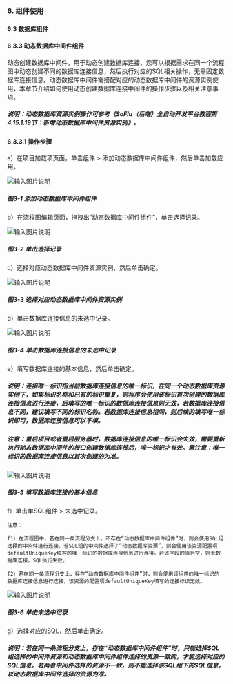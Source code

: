 ### 6. 组件使用

#### 6.3 数据库组件

#### 6.3.3 动态数据库中间件组件

动态创建数据库中间件，用于动态创建数据库连接，您可以根据需求在同一个流程图中动态创建不同的数据库连接信息，然后执行对应的SQL相关操作，无需固定数据库连接信息。动态数据库中间件需搭配对应的动态数据库中间件的资源实例使用，本章节介绍如何使用动态创建数据库连接中间件的操作步骤以及相关注意事项。

##### 说明：动态数据库资源实例操作可参考《SoFlu（后端）全自动开发平台教程第4.15.1.19节：新增动态数据库中间件资源实例》。

#### 6.3.3.1 操作步骤

a）在项目加载项页面，单击组件 > 添加动态数据库中间件组件，然后单击加载应用。

![输入图片说明](../../../../images/SoFlu%EF%BC%88%E5%90%8E%E7%AB%AF%EF%BC%89%E5%BC%80%E5%8F%91%E5%B9%B3%E5%8F%B0/1.%20%E6%9C%80%E6%96%B0%E7%89%88%E6%9C%AC%20-%20%E6%9B%B4%E6%96%B0%E6%97%A5%E6%9C%9F%20-%202022.10.08/6.%20%E7%BB%84%E4%BB%B6%E4%BD%BF%E7%94%A8/3.%20%E6%95%B0%E6%8D%AE%E5%BA%93%E7%BB%84%E4%BB%B6/3-1.png)

##### 图3-1 添加动态数据库中间件组件

b）在流程图编辑页面，拖拽出“动态数据库中间件组件”，单击选择记录。

![输入图片说明](../../../../images/SoFlu%EF%BC%88%E5%90%8E%E7%AB%AF%EF%BC%89%E5%BC%80%E5%8F%91%E5%B9%B3%E5%8F%B0/1.%20%E6%9C%80%E6%96%B0%E7%89%88%E6%9C%AC%20-%20%E6%9B%B4%E6%96%B0%E6%97%A5%E6%9C%9F%20-%202022.10.08/6.%20%E7%BB%84%E4%BB%B6%E4%BD%BF%E7%94%A8/3.%20%E6%95%B0%E6%8D%AE%E5%BA%93%E7%BB%84%E4%BB%B6/3-2.png)

##### 图3-2 单击选择记录

c）选择对应动态数据库中间件资源实例，然后单击确定。

![输入图片说明](../../../../images/SoFlu%EF%BC%88%E5%90%8E%E7%AB%AF%EF%BC%89%E5%BC%80%E5%8F%91%E5%B9%B3%E5%8F%B0/1.%20%E6%9C%80%E6%96%B0%E7%89%88%E6%9C%AC%20-%20%E6%9B%B4%E6%96%B0%E6%97%A5%E6%9C%9F%20-%202022.10.08/6.%20%E7%BB%84%E4%BB%B6%E4%BD%BF%E7%94%A8/3.%20%E6%95%B0%E6%8D%AE%E5%BA%93%E7%BB%84%E4%BB%B6/3-3.png)

##### 图3-3 选择对应动态数据库中间件资源实例

d）单击数据库连接信息的未选中记录。

![输入图片说明](../../../../images/SoFlu%EF%BC%88%E5%90%8E%E7%AB%AF%EF%BC%89%E5%BC%80%E5%8F%91%E5%B9%B3%E5%8F%B0/1.%20%E6%9C%80%E6%96%B0%E7%89%88%E6%9C%AC%20-%20%E6%9B%B4%E6%96%B0%E6%97%A5%E6%9C%9F%20-%202022.10.08/6.%20%E7%BB%84%E4%BB%B6%E4%BD%BF%E7%94%A8/3.%20%E6%95%B0%E6%8D%AE%E5%BA%93%E7%BB%84%E4%BB%B6/3-4.png)

##### 图3-4 单击数据库连接信息的未选中记录

e）填写数据库连接的基本信息，然后单击确定。

##### 说明：连接唯一标识指当前数据库连接信息的唯一标识，在同一个动态数据库资源实例下，如果标识名称和已有的标识重复，则程序会使用该标识首次创建的数据库连接信息进行连接，后填写的唯一标识的数据库连接信息则无效，若数据库连接信息不同，建议填写不同的标识名称。若数据库连接信息相同，则后续的填写唯一标识即可，数据库连接信息可以不填。

##### 注意：重启项目或者重启服务器时，数据库连接信息的唯一标识会失效，需要重新执行动态数据库中间件的接口创建数据库连接后，唯一标识才有效。需注意：唯一标识的数据库连接信息以首次创建的为准。

![输入图片说明](../../../../images/SoFlu%EF%BC%88%E5%90%8E%E7%AB%AF%EF%BC%89%E5%BC%80%E5%8F%91%E5%B9%B3%E5%8F%B0/1.%20%E6%9C%80%E6%96%B0%E7%89%88%E6%9C%AC%20-%20%E6%9B%B4%E6%96%B0%E6%97%A5%E6%9C%9F%20-%202022.10.08/6.%20%E7%BB%84%E4%BB%B6%E4%BD%BF%E7%94%A8/3.%20%E6%95%B0%E6%8D%AE%E5%BA%93%E7%BB%84%E4%BB%B6/3-5.png)

##### 图3-5 填写数据库连接的基本信息

f）单击单SQL组件 > 未选中记录。

```
注意：

f1）在流程图中，若在同一条流程分支上，不存在“动态数据库中间件组件”时，则会使用SQL组选择的中间件进行连接。若SQL组的中间件选择了“动态数据库资源”，则会使用该资源配置项defaultUniqueKey填写的唯一标识的数据库连接信息进行连接。若该字段的值为空，则无数据库连接，SQL执行失败。

f2）若在同一条流程分支上，存在“动态数据库中间件组件”时，则会使用该组件的唯一标识的数据库连接信息进行连接，该资源的配置项defaultUniqueKey填写的连接标识无效。
```

![输入图片说明](../../../../images/SoFlu%EF%BC%88%E5%90%8E%E7%AB%AF%EF%BC%89%E5%BC%80%E5%8F%91%E5%B9%B3%E5%8F%B0/1.%20%E6%9C%80%E6%96%B0%E7%89%88%E6%9C%AC%20-%20%E6%9B%B4%E6%96%B0%E6%97%A5%E6%9C%9F%20-%202022.10.08/6.%20%E7%BB%84%E4%BB%B6%E4%BD%BF%E7%94%A8/3.%20%E6%95%B0%E6%8D%AE%E5%BA%93%E7%BB%84%E4%BB%B6/3-6.png)

##### 图3-6 单击未选中记录

g）选择对应的SQL，然后单击确定。

##### 说明：若在同一条流程分支上，存在“动态数据库中间件组件”时，只能选择SQL组选择的中间件资源和动态数据库中间件组件选择的资源一致的，才能选择对应的SQL信息。若两者中间件选择的资源不一致，则不能选择该SQL组下的SQL信息，以动态数据库中间件选择的资源为准。
